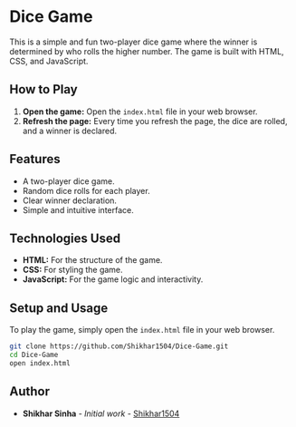 # Dice Game

This is a simple and fun two-player dice game where the winner is determined by who rolls the higher number. The game is built with HTML, CSS, and JavaScript.

## How to Play

1.  **Open the game:** Open the `index.html` file in your web browser.
2.  **Refresh the page:** Every time you refresh the page, the dice are rolled, and a winner is declared.

## Features

*   A two-player dice game.
*   Random dice rolls for each player.
*   Clear winner declaration.
*   Simple and intuitive interface.

## Technologies Used

*   **HTML:** For the structure of the game.
*   **CSS:** For styling the game.
*   **JavaScript:** For the game logic and interactivity.

## Setup and Usage

To play the game, simply open the `index.html` file in your web browser.

```bash
git clone https://github.com/Shikhar1504/Dice-Game.git
cd Dice-Game
open index.html
```

## Author

*   **Shikhar Sinha** - *Initial work* - [Shikhar1504](https://github.com/Shikhar1504)